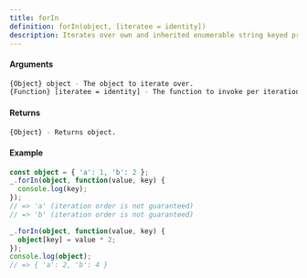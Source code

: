 ```yaml
---
title: forIn
definition: forIn(object, [iteratee = identity])
description: Iterates over own and inherited enumerable string keyed properties of an object and invokes iteratee for each property.
---
```



#### Arguments


```bash
{Object} object - The object to iterate over.
{Function} [iteratee = identity] - The function to invoke per iteration.
```


#### Returns


```bash
{Object} - Returns object.
```


#### Example


```ts
const object = { 'a': 1, 'b': 2 };
_.forIn(object, function(value, key) {
  console.log(key);
});
// => 'a' (iteration order is not guaranteed)
// => 'b' (iteration order is not guaranteed)

_.forIn(object, function(value, key) {
  object[key] = value * 2;
});
console.log(object);
// => { 'a': 2, 'b': 4 }
```
